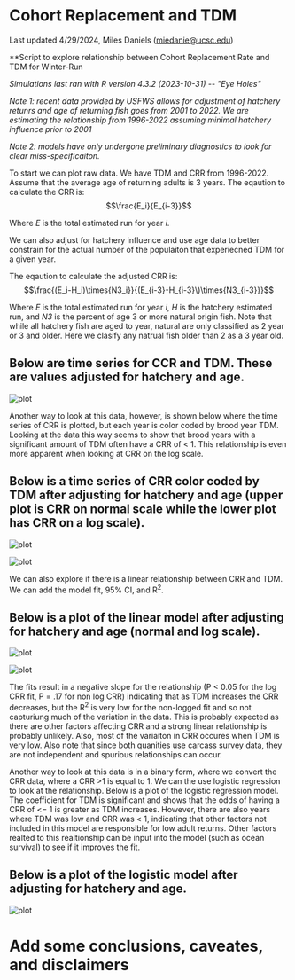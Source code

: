 # Cohort Replacement and TDM 
Last updated 4/29/2024, Miles Daniels (miedanie@ucsc.edu)

**Script to explore relationship between Cohort Replacement Rate and TDM for Winter-Run

_Simulations last ran with R version 4.3.2 (2023-10-31) -- "Eye Holes"_

_Note 1: recent data provided by USFWS allows for adjustment of hatchery retunrs and age of returning fish goes from 2001 to 2022. We are estimating the relationship from 1996-2022 assuming minimal hatchery influence prior to 2001_

_Note 2: models have only undergone preliminary diagnostics to look for clear miss-specificaiton._

To start we can plot raw data. We have TDM and CRR from 1996-2022. Assume that the average age of returning adults is 3 years.
The eqaution to calculate the  CRR is:  $$\frac{E_i}{E_{i-3}}$$

Where _E_ is the total estimated run for year _i_.

We can also adjust for hatchery influence and use age data to better constrain for the actual number of the populaiton that experiecned TDM for a given year. 

The eqaution to calculate the adjusted CRR is:  $$\frac{(E_i-H_i)\times{N3_i}}{(E_{i-3}-H_{i-3}\)\times{N3_{i-3}}}$$

Where _E_ is the total estimated run for year _i_, _H_ is the hatchery estimated run, and _N3_ is the percent of age 3 or more natural origin fish. Note that while all hatchery fish are aged to year, natural are only classified as 2 year or 3 and older. Here we clasify any natrual fish older than 2 as a 3 year old.

## Below are time series for CCR and TDM. These are values adjusted for hatchery and age.
![plot](CRR_TDM_Raw_Hatchery_Age_Adjusted.png)

Another way to look at this data, however, is shown below where the time series of CRR is plotted, but each year is color coded by brood year TDM. Looking at the data this way seems to show that brood years with a significant amount of TDM often have a CRR of < 1. This relationship is even more apparent when looking at CRR on the log scale.


## Below is a time series of CRR color coded by TDM after adjusting for hatchery and age (upper plot is CRR on normal scale while the lower plot has CRR on a log scale).
![plot](CRR_Time_TDM_Coded_Hatchery_Age_Adjusted_4_19_24.png)

![plot](CRR_Time_TDM_Coded_Hatchery_Age_Adjusted_Log_4_19_24.png)

We can also explore if there is a linear relationship between CRR and TDM. We can add the model fit, 95% CI, and R<sup>2</sup>. 

## Below is a plot of the linear model after adjusting for hatchery and age (normal and log scale).
![plot](Linear_Model_Hatchery_Age_Adjusted_CRR_4_19_24.png)

![plot](Linear_Model_Hatchery_Age_Adjusted_Log_CRR_4_19_24.png)

The fits result in a negative slope for the relationship (P < 0.05 for the log CRR fit, P = .17 for non log CRR) indicating that as TDM increases the CRR decreases, but the R<sup>2</sup> is very low for the non-logged fit and so not capturiung much of the variation in the data. This is probably expected as there are other factors affecting CRR and a strong linear relationship is probably unlikely. Also, most of the variaiton in CRR occures when TDM is very low. Also note that since both quanities use carcass survey data, they are not independent and spurious relationships can occur. 

Another way to look at this data is in a binary form, where we convert the CRR data, where a CRR >1 is equal to 1. We can the use logistic regression to look at the relationship. Below is a plot of the logistic regression model. The coefficient for TDM is significant and shows that the odds of having a CRR of <= 1 is greater as TDM increases. However, there are also years where TDM was low and CRR was < 1, indicating that other factors not included in this model are responsible for low adult returns. Other factors realted to this realtionship can be input into the model (such as ocean survival) to see if it improves the fit. 

## Below is a plot of the logistic model after adjusting for hatchery and age.
![plot](Logistic_Model_Hatchery_Age_Adjusted_4_19_24.png)


# Add some conclusions, caveates, and disclaimers
